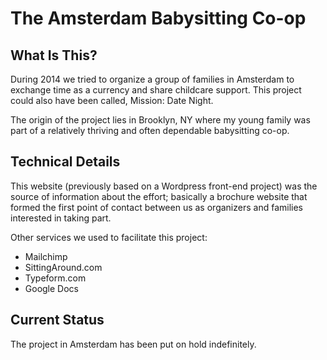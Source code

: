 # The Amsterdam Babysitting Co-op

## What Is This?
During 2014 we tried to organize a group of families in Amsterdam to exchange time as a currency and share childcare support. This project could also have been called, Mission: Date Night.

The origin of the project lies in Brooklyn, NY where my young family was part of a relatively thriving and often dependable babysitting co-op.

## Technical Details
This website (previously based on a Wordpress front-end project) was the source of information about the effort; basically a brochure website that formed the first point of contact between us as organizers and families interested in taking part.

Other services we used to facilitate this project:
- Mailchimp
- SittingAround.com
- Typeform.com
- Google Docs

## Current Status
The project in Amsterdam has been put on hold indefinitely.

